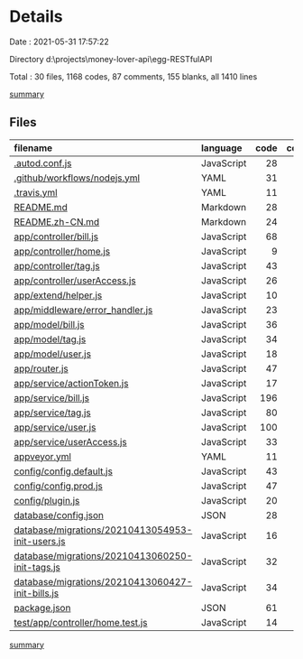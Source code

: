 # Details

Date : 2021-05-31 17:57:22

Directory d:\projects\money-lover-api\egg-RESTfulAPI

Total : 30 files,  1168 codes, 87 comments, 155 blanks, all 1410 lines

[summary](results.md)

## Files
| filename | language | code | comment | blank | total |
| :--- | :--- | ---: | ---: | ---: | ---: |
| [.autod.conf.js](/.autod.conf.js) | JavaScript | 28 | 0 | 3 | 31 |
| [.github/workflows/nodejs.yml](/.github/workflows/nodejs.yml) | YAML | 31 | 2 | 10 | 43 |
| [.travis.yml](/.travis.yml) | YAML | 11 | 0 | 2 | 13 |
| [README.md](/README.md) | Markdown | 28 | 1 | 15 | 44 |
| [README.zh-CN.md](/README.zh-CN.md) | Markdown | 24 | 1 | 15 | 40 |
| [app/controller/bill.js](/app/controller/bill.js) | JavaScript | 68 | 6 | 7 | 81 |
| [app/controller/home.js](/app/controller/home.js) | JavaScript | 9 | 0 | 3 | 12 |
| [app/controller/tag.js](/app/controller/tag.js) | JavaScript | 43 | 15 | 7 | 65 |
| [app/controller/userAccess.js](/app/controller/userAccess.js) | JavaScript | 26 | 9 | 6 | 41 |
| [app/extend/helper.js](/app/extend/helper.js) | JavaScript | 10 | 2 | 3 | 15 |
| [app/middleware/error_handler.js](/app/middleware/error_handler.js) | JavaScript | 23 | 3 | 2 | 28 |
| [app/model/bill.js](/app/model/bill.js) | JavaScript | 36 | 0 | 4 | 40 |
| [app/model/tag.js](/app/model/tag.js) | JavaScript | 34 | 0 | 4 | 38 |
| [app/model/user.js](/app/model/user.js) | JavaScript | 18 | 0 | 4 | 22 |
| [app/router.js](/app/router.js) | JavaScript | 47 | 6 | 2 | 55 |
| [app/service/actionToken.js](/app/service/actionToken.js) | JavaScript | 17 | 0 | 4 | 21 |
| [app/service/bill.js](/app/service/bill.js) | JavaScript | 196 | 0 | 5 | 201 |
| [app/service/tag.js](/app/service/tag.js) | JavaScript | 80 | 0 | 5 | 85 |
| [app/service/user.js](/app/service/user.js) | JavaScript | 100 | 7 | 12 | 119 |
| [app/service/userAccess.js](/app/service/userAccess.js) | JavaScript | 33 | 2 | 5 | 40 |
| [appveyor.yml](/appveyor.yml) | YAML | 11 | 0 | 4 | 15 |
| [config/config.default.js](/config/config.default.js) | JavaScript | 43 | 16 | 8 | 67 |
| [config/config.prod.js](/config/config.prod.js) | JavaScript | 47 | 7 | 7 | 61 |
| [config/plugin.js](/config/plugin.js) | JavaScript | 20 | 6 | 4 | 30 |
| [database/config.json](/database/config.json) | JSON | 28 | 0 | 1 | 29 |
| [database/migrations/20210413054953-init-users.js](/database/migrations/20210413054953-init-users.js) | JavaScript | 16 | 2 | 2 | 20 |
| [database/migrations/20210413060250-init-tags.js](/database/migrations/20210413060250-init-tags.js) | JavaScript | 32 | 0 | 2 | 34 |
| [database/migrations/20210413060427-init-bills.js](/database/migrations/20210413060427-init-bills.js) | JavaScript | 34 | 0 | 2 | 36 |
| [package.json](/package.json) | JSON | 61 | 0 | 1 | 62 |
| [test/app/controller/home.test.js](/test/app/controller/home.test.js) | JavaScript | 14 | 2 | 6 | 22 |

[summary](results.md)